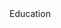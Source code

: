 <div class="home-spacer" />
<div class="home-title"> Education </div>

<div class="experience-container">
<Experience
    title="MSc in Computer Science"
    company="Università della Svizzera Italiana (USI) 🇨🇭"
    companyUrl="https://www.usi.ch"
    companyLogo="logo/usi.jpg"
    from="2021-09"
    to="2022-07"
    detailedPage='education/usi'
    :tree="[
        {
            name:'Final grade: <b>9.9/10</b> 🎓 Summa cum laude '
        },
        {
            name: 'Master Thesis: SYN - Sensorial Software Evolution Comprehension',
            icons: ['react', 'java', 'graphql', 'docker'],
        },
        {
            name: 'Specialization in Software Development'
        }
    ]"
    />

<Experience
    title="MSc in Computer Science"
    company="Università di Milano Bicocca (unimib) 🇮🇹"
    companyUrl="https://www.unimib.it/"
    companyLogo="logo/unimib.png"
    from="2020-10"
    to="2022-07"
    detailedPage='/education/msc-unimib'
    :tree="[
        {
            name:'Final grade: <b>110L/110</b> 🎓 Summa cum laude '
        },
        {
            name:'Average exam grade: 30/30'
        },
        {
            name: 'Doubledegree scholarship with USI'
        }
    ]"
    />

<Experience
    title="BSc in Computer Science"
    company="Università di Milano Bicocca (unimib) 🇮🇹"
    companyUrl="https://www.unimib.it/"
    companyLogo="logo/unimib.png"
    from="2017-09"
    to="2020-10"
    detailedPage='/education/bsc-unimib'
    :tree="[
        {
            name:'Final grade: <b>110L/110</b> 🎓 Summa cum laude '
        },
        {
            name:'Average exam grade: 29/30'
        },
        {
            name: 'Thesis: Automatic computation of architectural smells cost solving.',
            icons: ['java', 'knime'],
        }
    ]"
    />

<Experience
    title="Diploma in Business Information Systems Expert"
    company="Commercial Technical Institute of Ragusa 🇮🇹"
    from="2012-09"
    to="2017-07"
    detailedPage='/education/diploma'
    :tree="[
        {
            name:'Final grade: 92/100'
        },
        {
            name:'Thesis: BilancioEA - A tool to automatically elaborate income statement and balance sheet'
        }
    ]"
    />
</div>